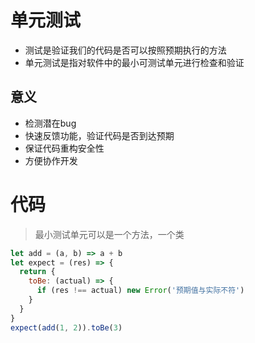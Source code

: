 # 单元测试

* 测试是验证我们的代码是否可以按照预期执行的方法
* 单元测试是指对软件中的最小可测试单元进行检查和验证

 ## 意义

 - 检测潜在bug
 - 快速反馈功能，验证代码是否到达预期
 - 保证代码重构安全性
 - 方便协作开发

# 代码

> 最小测试单元可以是一个方法，一个类

``` JavaScript
let add = (a, b) => a + b
let expect = (res) => {
  return {
    toBe: (actual) => {
      if (res !== actual) new Error('预期值与实际不符')
    }
  }
}
expect(add(1, 2)).toBe(3)
```

